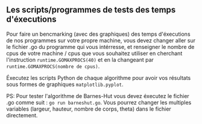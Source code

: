 Les scripts/programmes de tests des temps d'éxecutions
----------------------------------------------------------------

Pour faire un bencmarking (avec des graphiques) des temps d'éxecutions de nos programmes sur votre propre machine, vous devez changer 
aller sur le fichier .go du programme qui vous intérresse, et renseigner le nombre de cpus de votre machine / cpus que vous souhaitez utiliser
en cherchant l'instruction `runtime.GOMAXPROCS(40)` et en la changeant par `runtime.GOMAXPROCS(nombre de cpus)`.

Éxecutez les scripts Python de chaque algorithme pour avoir vos résultats sous formes de graphiques `matplotlib.pyplot`.

PS: Pour tester l'algorithme de Barnes-Hut vous devez éxecutez le fichier .go comme suit : `go run barneshut.go`. Vous pourrez changer les multiples variables (largeur, hauteur, nombre de corps, theta) dans le fichier directement. 
